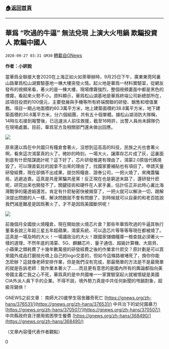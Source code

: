 ###  [:house:返回首頁](https://github.com/ourhimalayas/txt)
---

## 華爲 “吹過的牛逼” 無法兌現 上演大火甩鍋 欺騙投資人 欺騙中國人
`2020-09-27 03:31 GM30` [轉載自GNews](https://gnews.org/zh-hant/385773/)

**作者：小妍說**

當華爲全聯接大會2020在上海正如火如荼舉辦時，9月25日下午，廣東東莞阿裏山路華爲松山湖實驗基地一棟大樓突發火情。起火地是華爲一材料實驗室，從網友發布的視頻來看，著火的是一棟大樓，現場煙霧強烈，整個視頻畫面中都是黑色的煙霧，看起來火勢不小。資料顯示，華爲松山湖基地是華爲終端公司新總部所在，該項目投資約100億元，主要發展與手機等所有終端關聯的研發、銷售和增值業務。項目一期占地面積約60.3萬平方米，地上建築面積約38.8萬平方米，地下建築面積約30.8萬平方米，分六個組團，共有五十個單體。據松山湖消防大隊稱，14時左右接到報警後，已迅速派人前往救援，截至16時許，出警人員尚未歸隊仍在現場處置。目前，華爲官方及相關部門還未做出回應。

![]()![](https://s3.amazonaws.com/gnews-media-offload/wp-content/uploads/2020/09/27031903/%E5%9B%BE%E7%89%871-36.png)

原來還以爲在中共國只有糧倉會著火，沒想到這高高的科技，民族之光也會著火啊，看來這次鴻蒙真的火了。微妙的時刻，一場大火，讓庫存芯片成了灰，這裏面到底有什麽陰謀詭計呢？這下好了，芯片研發推遲有理由了，鴻蒙2.0原版代碼燒毀了，可以理直氣壯的說拿不出來的理由了，找國家要補貼也有項目了。申請天量研發經費，現在卻搞不出成果，就仿照糧倉、證券公司，一把火燒了，來掩蓋騙局，逃避追責。這真是共産黨騙共産黨！反正現在也是窮途末路了，還研發什麽呢，研究出來也開發不了，關鍵技術和硬件在人家手裏，估計任正非此時心裏比海灣戰爭的薩達姆還苦。肯定有什麽秘密快被揭穿了，一把火就可以解決一切，跟解決提出問題的人一樣，解決問題就不會有問題了，到時候就可以自豪的和老百姓說我們減産難産是因爲著火了，才不是因爲美國斷供呢！

![]()![](https://s3.amazonaws.com/gnews-media-offload/wp-content/uploads/2020/09/27032111/%E5%9B%BE%E7%89%872-99.jpg)

前幾個月全國放火燒糧倉，現在開始放火燒芯片倉？那些年華爲吹過的牛逼其執行董事長說三年超三星五年超蘋果，鴻蒙系統、可以造芯片等等等等現在都被燒了。這真是一場及時的大火！一場講政治的大火！跟國家儲備糧庫一檢查就必須著火一樣的道理，不然年底的鴻蒙、5G、麒麟芯片、量子通信、超級計算機、大扇貝、小蘋果之類耗費了十幾年數萬億的研發經費之後的作業拿什麽交？原計劃是可以買來國外成品打磨抛光噴上自己的logo交差的，但如今這條路被堵死了，換你你能怎麽辦？這就像老師安排作業，但是我們沒有完成，那最簡單的方法是不是最簡單的就是告訴老師：我作業本著火了……而且更有意思的是國內所有的輿論都指向美帝國主義亡我之心不死，華爲真的是中共國唯一一家實驗室起火就被懷疑是美國CIA外派人員下手的企業。不得不說，境外勢力真是中共任何新聞的甩鍋對象，超級背鍋俠！

GNEWS之前文章：
南師大20歲學生宿舍離奇死亡 [https://gnews.org/zh-hans/376531/](https://gnews.org/zh-hans/376531/)
中共治下的幼兒園暴力 [https://gnews.org/zh-hans/370507/](https://gnews.org/zh-hans/370507/)
中共縣政府貪汙挪用貧困學生餐費 [https://gnews.org/zh-hans/368490/](https://gnews.org/zh-hans/368490/)

（文章內容僅代表作者觀點）

0
